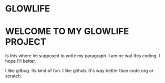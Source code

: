 # GLOWLIFE

<h1>
  WELCOME TO MY GLOWLIFE PROJECT
  </h1>

<p> 
  Is this where Im supposed to write my paragraph. I am ne wat this coding. I hope I'll better.
  </p>
<p2> 
  I like gitbug. Its kind of fun. I like github. It's way better than code.org or scratch.
  </p2>
